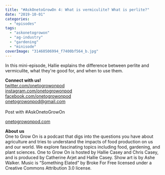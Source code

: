 ```yaml
---
title: "#AskOnetoGrowOn 4: What is vermiculite? What is perlite?"
date: "2019-10-01"
categories: 
  - "episodes"
tags: 
  - "askonetogrowon"
  - "ag-industry"
  - "gardening"
  - "minisode"
coverImage: "31460506994_f7400bf564_b.jpg"
---
```


In this mini-episode, Hallie explains the difference between perlite and vermiculite, what they're good for, and when to use them.

**Connect with us!**  
[twitter.com/onetogrowonpod](https://twitter.com/onetogrowonpod)  
[instagram.com/onetogrowonpod  
](https://instagram.com/onetogrowonpod)[facebook.com/onetogrowonpod  
](https://facebook.com/onetogrowonpod)[onetogrowonpod@gmail.com  
](mailto:onetogrowonpod@gmail.com)  
Post with #AskOnetoGrowOn

[onetogrowonpod.com](http://onetogrowonpod.com)

**About us**  
One to Grow On is a podcast that digs into the questions you have about agriculture and tries to understand the impacts of food production on us and our world. We explore fascinating topics including food, gardening, and plant sciences. One to Grow On is hosted by Hallie Casey and Chris Casey, and is produced by Catherine Arjet and Hallie Casey. Show art is by Ashe Walker. Music is “Something Elated” by Broke For Free licensed under a Creative Commons Attribution 3.0 license.
